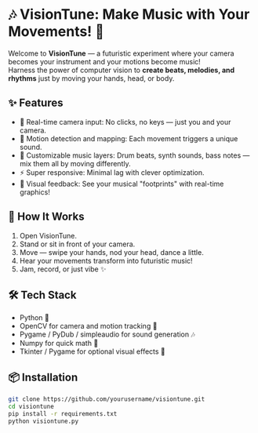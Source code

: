 # 🎶 VisionTune: Make Music with Your Movements! 🚀

Welcome to **VisionTune** — a futuristic experiment where your camera becomes your instrument and your motions become music!  
Harness the power of computer vision to **create beats, melodies, and rhythms** just by moving your hands, head, or body.

## ✨ Features

- 🎥 Real-time camera input: No clicks, no keys — just you and your camera.
- 🧠 Motion detection and mapping: Each movement triggers a unique sound.
- 🎼 Customizable music layers: Drum beats, synth sounds, bass notes — mix them all by moving differently.
- ⚡ Super responsive: Minimal lag with clever optimization.
- 🎨 Visual feedback: See your musical "footprints" with real-time graphics!

## 🚀 How It Works

1. Open VisionTune.
2. Stand or sit in front of your camera.
3. Move — swipe your hands, nod your head, dance a little.
4. Hear your movements transform into futuristic music!
5. Jam, record, or just vibe ✨

## 🛠️ Tech Stack

- Python 🐍
- OpenCV for camera and motion tracking 🎥
- Pygame / PyDub / simpleaudio for sound generation 🎶
- Numpy for quick math 🧮
- Tkinter / Pygame for optional visual effects 🌈

## 📦 Installation

```bash
git clone https://github.com/yourusername/visiontune.git
cd visiontune
pip install -r requirements.txt
python visiontune.py
